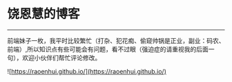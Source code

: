 # 饶恩慧的博客

---

前端妹子一枚，我平时比较繁忙（打杂、犯花痴、偷窥帅锅是正业，副业：码农、前端）,所以知识点有些可能会有问题，看不过眼（强迫症的请重视我的后面一句），欢迎小伙伴们帮忙评论修改。

![https://raoenhui.github.io/](https://raoenhui.github.io/)

